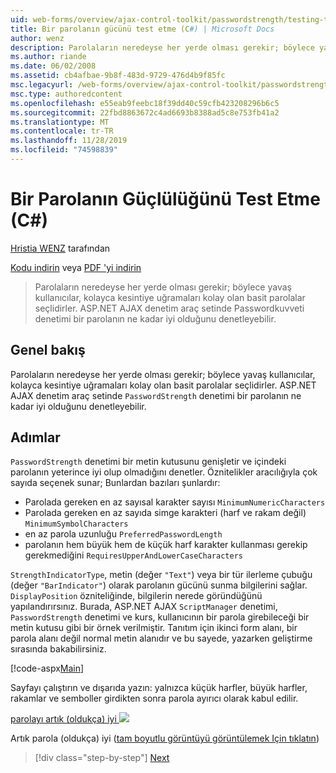 ```yaml
---
uid: web-forms/overview/ajax-control-toolkit/passwordstrength/testing-the-strength-of-a-password-cs
title: Bir parolanın gücünü test etme (C#) | Microsoft Docs
author: wenz
description: Parolaların neredeyse her yerde olması gerekir; böylece yavaş kullanıcılar, kolayca kesintiye uğramaları kolay olan basit parolalar seçlidirler. ASP. N...
ms.author: riande
ms.date: 06/02/2008
ms.assetid: cb4afbae-9b8f-483d-9729-476d4b9f85fc
msc.legacyurl: /web-forms/overview/ajax-control-toolkit/passwordstrength/testing-the-strength-of-a-password-cs
msc.type: authoredcontent
ms.openlocfilehash: e55eab9feebc18f39dd40c59cfb423208296b6c5
ms.sourcegitcommit: 22fbd8863672c4ad6693b8388ad5c8e753fb41a2
ms.translationtype: MT
ms.contentlocale: tr-TR
ms.lasthandoff: 11/28/2019
ms.locfileid: "74598839"
---
```

# <a name="testing-the-strength-of-a-password-c"></a>Bir Parolanın Güçlülüğünü Test Etme (C#)

[Hristia WENZ](https://github.com/wenz) tarafından

[Kodu indirin](https://download.microsoft.com/download/9/3/f/93f8daea-bebd-4821-833b-95205389c7d0/PasswordStrength0.cs.zip) veya [PDF 'yi indirin](https://download.microsoft.com/download/2/d/c/2dc10e34-6983-41d4-9c08-f78f5387d32b/passwordstrength0CS.pdf)

> Parolaların neredeyse her yerde olması gerekir; böylece yavaş kullanıcılar, kolayca kesintiye uğramaları kolay olan basit parolalar seçlidirler. ASP.NET AJAX denetim araç setinde Passwordkuvveti denetimi bir parolanın ne kadar iyi olduğunu denetleyebilir.

## <a name="overview"></a>Genel bakış

Parolaların neredeyse her yerde olması gerekir; böylece yavaş kullanıcılar, kolayca kesintiye uğramaları kolay olan basit parolalar seçlidirler. ASP.NET AJAX denetim araç setinde `PasswordStrength` denetimi bir parolanın ne kadar iyi olduğunu denetleyebilir.

## <a name="steps"></a>Adımlar

`PasswordStrength` denetimi bir metin kutusunu genişletir ve içindeki parolanın yeterince iyi olup olmadığını denetler. Öznitelikler aracılığıyla çok sayıda seçenek sunar; Bunlardan bazıları şunlardır:

- Parolada gereken en az sayısal karakter sayısı `MinimumNumericCharacters`
- Parolada gereken en az sayıda simge karakteri (harf ve rakam değil) `MinimumSymbolCharacters`
- en az parola uzunluğu `PreferredPasswordLength`
- parolanın hem büyük hem de küçük harf karakter kullanması gerekip gerekmediğini `RequiresUpperAndLowerCaseCharacters`

`StrengthIndicatorType`, metin (değer `"Text"`) veya bir tür ilerleme çubuğu (değer `"BarIndicator"`) olarak parolanın gücünü sunma bilgilerini sağlar. `DisplayPosition` özniteliğinde, bilgilerin nerede göründüğünü yapılandırırsınız. Burada, ASP.NET AJAX `ScriptManager` denetimi, `PasswordStrength` denetimi ve kurs, kullanıcının bir parola girebileceği bir metin kutusu gibi bir örnek verilmiştir. Tanıtım için ikinci form alanı, bir parola alanı değil normal metin alanıdır ve bu sayede, yazarken geliştirme sırasında bakabilirsiniz.

[!code-aspx[Main](testing-the-strength-of-a-password-cs/samples/sample1.aspx)]

Sayfayı çalıştırın ve dışarıda yazın: yalnızca küçük harfler, büyük harfler, rakamlar ve semboller girdikten sonra parola ayırıcı olarak kabul edilir.

[parolayı artık (oldukça) iyi ![](testing-the-strength-of-a-password-cs/_static/image2.png)](testing-the-strength-of-a-password-cs/_static/image1.png)

Artık parola (oldukça) iyi ([tam boyutlu görüntüyü görüntülemek Için tıklatın](testing-the-strength-of-a-password-cs/_static/image3.png))

> [!div class="step-by-step"]
> [Next](testing-the-strength-of-a-password-vb.md)
